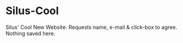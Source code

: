 # Silus-Cool
Silus' Cool New Website. Requests name, e-mail &amp; click-box to agree. Nothing saved here.

